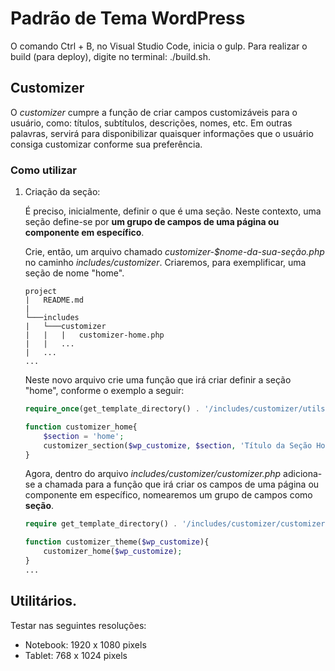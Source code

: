 # Padrão de Tema WordPress

O comando Ctrl + B, no Visual Studio Code, inicia o gulp.
Para realizar o build (para deploy), digite no terminal: ./build.sh.

## Customizer

O *customizer* cumpre a função de criar campos customizáveis para o usuário, como: títulos, subtítulos, descrições, nomes, etc. Em outras palavras, servirá para disponibilizar quaisquer informações que o usuário consiga customizar conforme sua preferência.

### Como utilizar

1. Criação da seção:

    É preciso, inicialmente, definir o que é uma seção. Neste contexto, uma seção define-se por **um grupo de campos de uma página ou componente em específico**.

    Crie, então, um arquivo chamado *customizer-$nome-da-sua-seção.php* no caminho *includes/customizer*. Criaremos, para exemplificar, uma seção de nome "home".

    ```files
    project
    |   README.md
    |
    └───includes
    |   └───customizer
    |   |   |   customizer-home.php
    |   |   ...
    |   ...
    ...
    ```

    Neste novo arquivo crie uma função que irá criar definir a seção "home", conforme o exemplo a seguir:

    ```php
    require_once(get_template_directory() . '/includes/customizer/utils.php'); ///utils do customizer.

    function customizer_home{
        $section = 'home';
        customizer_section($wp_customize, $section, 'Título da Seção Home', "Descrição da seção Home.");
    }
    ```

    Agora, dentro do arquivo *includes/customizer/customizer.php* adiciona-se a chamada para a função que irá criar os campos de uma página ou componente em específico, nomearemos um grupo de campos como **seção**.

    ```php
    require get_template_directory() . '/includes/customizer/customizer-home.php';

    function customizer_theme($wp_customize){
        customizer_home($wp_customize);
    }
    ...
    ```


## Utilitários.

Testar nas seguintes resoluções:
- Notebook: 1920 x 1080 pixels
- Tablet: 768 x 1024 pixels
